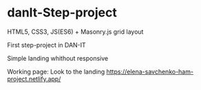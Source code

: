 # danIt-Step-project

HTML5, CSS3, JS(ES6) + Masonry.js grid layout

First step-project in DAN-IT

Simple landing whithout responsive

Working page:
Look to the landing https://elena-savchenko-ham-project.netlify.app/
